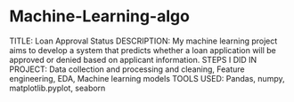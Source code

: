 # Machine-Learning-algo
TITLE: Loan Approval Status
DESCRIPTION: My machine learning project aims to develop a system that predicts whether a loan application will be approved or denied based on applicant information.
STEPS I DID IN PROJECT: Data collection and processing and cleaning, Feature engineering, EDA, Machine learning models
TOOLS USED: Pandas, numpy, matplotlib.pyplot, seaborn
